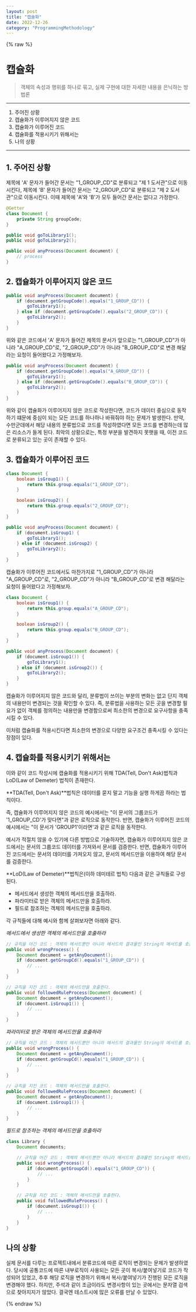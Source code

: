 ```yaml
---
layout: post
title: "캡슐화"
date: 2022-12-26
category: "ProgrammingMethodology"
---
```


{% raw %}
# 캡슐화

> 객체의 속성과 행위를 하나로 묶고, 실제 구현에 대한 자세한 내용을 은닉하는 방법론

* * *

1. 주어진 상황
2. 캡슐화가 이루어지지 않은 코드
3. 캡슐화가 이루어진 코드
4. 캡슐화를 적용시키기 위해서는
5. 나의 상황

* * *

## 1. 주어진 상황

제목에 'A' 문자가 들어간 문서는 "1_GROUP_CD"로 분류되고 "제 1 도서관"으로 이동시킨다, 제목에 'B' 문자가 들어간 문서는 "2_GROUP_CD"로 분류되고 "제 2 도서관"으로 이동시킨다. 이때 제목에 'A'와 'B'가 모두 들어간 문서는 없다고 가정한다.

```java
@Getter
class Document {
    private String groupCode;
}

public void goToLibrary1();
public void goToLibrary2();

public void anyProcess(Document document) {
    // process
}
```

## 2. 캡슐화가 이루어지지 않은 코드

```java
public void anyProcess(Document document) {
    if (document.getGroupCode().equals("1_GROUP_CD")) {
        goToLibrary1();
    } else if (document.getGroupCode().equals("2_GROUP_CD")) {
        goToLibrary2();
    }
}
```

위와 같은 코드에서 'A' 문자가 들어간 제목의 문서가 앞으로는 "1_GROUP_CD"가 아니라 "A_GROUP_CD"로, "2_GROUP_CD"가 아니라 "B_GROUP_CD"로 변경 해달라는 요청이 들어왔다고 가정해보자.

```java
public void anyProcess(Document document) {
    if (document.getGroupCode().equals("A_GROUP_CD")) {
        goToLibrary1();
    } else if (document.getGroupCode().equals("B_GROUP_CD")) {
        goToLibrary2();
    }
}
```

위와 같이 캡슐화가 이루어지지 않은 코드로 작성한다면, 코드가 데이터 중심으로 동작하기 떄문에 중심이 되는 모든 코드를 하나하나 바꿔줘야 하는 문제가 발생한다. 만약, 수만군데에서 해당 내용의 분류법으로 코드를 작성하였다면 모든 코드를 변경하는데 많은 리소스가 들게 된다. 최악의 상황으로는, 특정 부분을 발견하지 못햇을 때, 이전 코드로 분류되고 있는 곳이 존재할 수 있다.

## 3. 캡슐화가 이루어진 코드

```java
class Document {
    boolean isGroup1() {
        return this.group.equals("1_GROUP_CD");
    }

    boolean isGroup2() {
        return this.group.equals("2_GROUP_CD");
    }
}

public void anyProcess(Document document) {
    if (document.isGroup1) {
        goToLibrary1();
    } else if (document.isGroup2) {
        goToLibrary2();
    }
}
```

캡슐화가 이루어진 코드에서도 마찬가지로 "1_GROUP_CD"가 아니라 "A_GROUP_CD"로, "2_GROUP_CD"가 아니라 "B_GROUP_CD"로 변경 해달라는 요청이 들어왔다고 가정해보자.

```java
class Document {
    boolean isGroup1() {
        return this.group.equals("A_GROUP_CD");
    }

    boolean isGroup2() {
        return this.group.equals("B_GROUP_CD");
    }
}

public void anyProcess(Document document) {
    if (document.isGroup1()) {
        goToLibrary1();
    } else if (document.isGroup2()) {
        goToLibrary2();
    }
}
```

캡슐화가 이루어지지 않은 코드와 달리, 분류법이 쓰이는 부분의 변화는 없고 단지 객체의 내용만이 변경되는 것을 확인할 수 있다. 즉, 분류법을 사용하는 모든 곳을 변경할 필요가 없이 객체를 정의하는 내용만을 변경함으로써 최소한의 변경으로 요구사항을 충족시킬 수 있다.

이처럼 캡슐화를 적용시킨다면 최소한의 변경으로 다양한 요구조건 충족시킬 수 있다는 장점이 있다.

## 4. 캡슐화를 적용시키기 위해서는

이와 같이 코드 작성시에 캡슐화를 적용시키기 위해 TDA(Tell, Don't Ask)법칙과 LoD(Law of Demeter) 법칙이 존재한다.

**TDA(Tell, Don't Ask)**법칙은 데이터를 묻지 말고 기능을 실행 하게끔 하라는 법칙이다.

즉, 캡슐화가 이루어지지 않은 코드의 예시에서는 "이 문서의 그룹코드가 '1_GROUP_CD'가 맞다면"과 같은 로직으로 동작한다. 반면, 캡슐화가 이루어진 코드의 예시에서는 "이 문서가 'GROUP1'이라면'과 같은 로직을 동작한다.

예시가 적절치 않을 수 있기에 다른 방법으로 기술하자면, 캡슐화가 이루어지지 않은 코드에서는 문서의 그룹코드 데이터를 가져와서 문서를 검증한다. 반면, 캡슐화가 이루어진 코드에서는 문서의 데이터를 가져오지 않고, 문서의 메서드만을 이용하여 해당 문서를 검증한다.

**LoD(Law of Demeter)**법칙은(이하 데미테르 법칙) 다음과 같은 규칙들로 구성된다.

- 메서드에서 생성한 객체의 메서드만을 호출하라.
- 파라미터로 받은 객체의 메서드만을 호출하라.
- 필드로 참조하는 객체의 메서드만을 호출하라.

각 규칙들에 대해 예시와 함께 살펴보자면 아래와 같다.

*메서드에서 생성한 객체의 메서드만을 호출하라*
```java
// 규칙을 어긴 코드 : 객체의 메서드뿐만 아니라 메서드의 결과물인 String의 메서드를 호출한다.
public void wrongProcess() {
    Document document = getAnyDocument();
    if (document.getGroupCd().equals("1_GROUP_CD")) {
        // ...
    }
}

// 규칙을 지킨 코드 : 객체의 메서드만을 호출한다.
public void followedRuleProcess(Document document) {
    Document document = getAnyDocument();
    if (document.isGroup1()) {
        // ...
    }
}
```

*파라미터로 받은 객체의 메서드만을 호출하라*
```java
// 규칙을 어긴 코드 : 객체의 메서드뿐만 아니라 메서드의 결과물인 String의 메서드를 호출한다.
public void wrongProcess() {
    Document document = getAnyDocument();
    if (document.getGroupCd().equals("1_GROUP_CD")) {
        // ...
    }
}

// 규칙을 지킨 코드 : 객체의 메서드만을 호출한다.
public void followedRuleProcess(Document document) {
    Document document = getAnyDocument();
    if (document.isGroup1()) {
        // ...
    }
}
```

*필드로 참조하는 객체의 메서드만을 호출하라*
```java
class Library {
    Document documents;

    // 규칙을 어긴 코드 : 객체의 메서드뿐만 아니라 메서드의 결과물인 String의 메서드를 호출한다.
    public void wrongProcess() {
        if (document.getGroupCd().equals("1_GROUP_CD")) {
            // ...
        }
    }

    // 규칙을 지킨 코드 : 객체의 메서드만을 호출한다.
    public void followedRuleProcess() {
        if (document.isGroup1()) {
            // ...
        }
    }
}
```

## 나의 상황

실제 문서를 다루는 프로젝트내에서 분류코드에 따른 로직이 변경되는 문제가 발생하였다. 당시에 공통코드에 따른 내부로직이 사용되는 모든 곳이 복사/붙여넣기로 코드가 작성되어 있었고, 추후 해당 로직을 변경하기 위해서 복사/붙여넣기가 진행된 모든 로직을 변경해야 했다. 하지만, 주석과 같이 조금이라도 변경사항이 있는 곳에서는 문자열 검색으로 찾아지지가 않았다. 결국엔 테스트시에 많은 오류를 만날 수 있었다.

{% endraw %}
